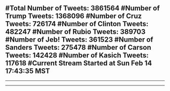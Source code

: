 #Total Number of Tweets: 3861564 
#Number of Trump Tweets: 1368096
#Number of Cruz Tweets: 726174
#Number of Clinton Tweets: 482247
#Number of Rubio Tweets: 389703
#Number of Jeb! Tweets: 361523
#Number of Sanders Tweets: 275478
#Number of Carson Tweets: 142428
#Number of Kasich Tweets: 117618
#Current Stream Started at Sun Feb 14 17:43:35 MST
---
---
---
